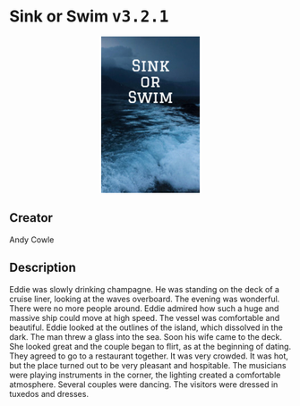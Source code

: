 
# Sink or Swim <kbd>v3.2.1</kbd>

<center>
  <img src="./cover-1024.jpg"/>
</center>

## Creator
Andy Cowle

## Description
Eddie was slowly drinking champagne. He was standing on the deck of a cruise liner, looking at the waves overboard. The evening was wonderful. There were no more people around. Eddie admired how such a huge and massive ship could move at high speed. The vessel was comfortable and beautiful. Eddie looked at the outlines of the island, which dissolved in the dark. The man threw a glass into the sea. Soon his wife came to the deck. She looked great and the couple began to flirt, as at the beginning of dating. They agreed to go to a restaurant together. It was very crowded. It was hot, but the place turned out to be very pleasant and hospitable. The musicians were playing instruments in the corner, the lighting created a comfortable atmosphere. Several couples were dancing. The visitors were dressed in tuxedos and dresses.
